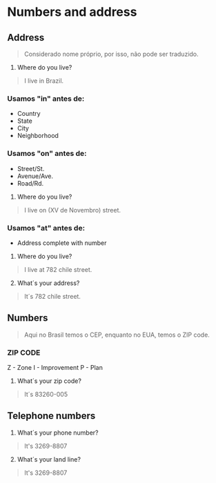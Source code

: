 # Numbers and address

## Address
> Considerado nome próprio, por isso, não pode ser traduzido.

1. Where do you live?
> I live in Brazil.

### Usamos **"in"** antes de:

* Country
* State
* City
* Neighborhood

### Usamos **"on"** antes de:

* Street/St.
* Avenue/Ave.
* Road/Rd.

1. Where do you live?
> I live on (XV de Novembro) street.

### Usamos **"at"** antes de:

* Address complete with number

1. Where do you live?
> I live at 782 chile street.

2. What´s your address?
> It´s 782 chile street.

## Numbers
> Aqui no Brasil temos o CEP, enquanto no EUA, temos o ZIP code.

### ZIP CODE

Z - Zone
I - Improvement
P - Plan

1. What´s your zip code?
> It´s 83260-005

## Telephone numbers

1. What´s your phone number?
> It's 3269-8807

2. What´s your land line?
> It's 3269-8807